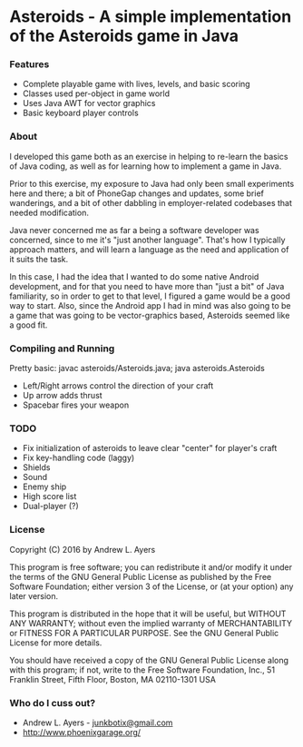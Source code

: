 # Asteroids - A simple implementation of the Asteroids game in Java

### Features ###

* Complete playable game with lives, levels, and basic scoring
* Classes used per-object in game world
* Uses Java AWT for vector graphics
* Basic keyboard player controls

### About ###

I developed this game both as an exercise in helping to re-learn the basics of
Java coding, as well as for learning how to implement a game in Java.

Prior to this exercise, my exposure to Java had only been small experiments here
and there; a bit of PhoneGap changes and updates, some brief wanderings, and a
bit of other dabbling in employer-related codebases that needed modification.

Java never concerned me as far a being a software developer was concerned, since
to me it's "just another language". That's how I typically approach matters, and
will learn a language as the need and application of it suits the task.

In this case, I had the idea that I wanted to do some native Android development,
and for that you need to have more than "just a bit" of Java familiarity, so in
order to get to that level, I figured a game would be a good way to start. Also,
since the Android app I had in mind was also going to be a game that was going
to be vector-graphics based, Asteroids seemed like a good fit.

### Compiling and Running ###

Pretty basic: javac asteroids/Asteroids.java; java asteroids.Asteroids

* Left/Right arrows control the direction of your craft
* Up arrow adds thrust
* Spacebar fires your weapon

### TODO ###

* Fix initialization of asteroids to leave clear "center" for player's craft
* Fix key-handling code (laggy)
* Shields
* Sound
* Enemy ship
* High score list
* Dual-player (?)

### License ###

Copyright (C) 2016 by Andrew L. Ayers

This program is free software; you can redistribute it and/or modify it under
the terms of the GNU General Public License as published by the Free Software
Foundation; either version 3 of the License, or (at your option) any later 
version.

This program is distributed in the hope that it will be useful, but WITHOUT 
ANY WARRANTY; without even the implied warranty of MERCHANTABILITY or FITNESS 
FOR A PARTICULAR PURPOSE. See the GNU General Public License for more details.

You should have received a copy of the GNU General Public License along with 
this program; if not, write to the Free Software Foundation, Inc., 51 Franklin 
Street, Fifth Floor, Boston, MA 02110-1301  USA

### Who do I cuss out? ###

* Andrew L. Ayers - junkbotix@gmail.com
* http://www.phoenixgarage.org/
